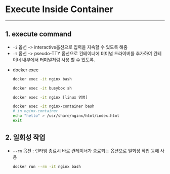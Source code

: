# Execute Inside Container
---
## 1. execute command
  * `-i` 옵션 -> interactive옵션으로 입력을 지속할 수 있도록 해줌
  * `-t` 옵션 -> pseudo-TTY 옵션으로 컨테이너에 터미널 드라이버를 추가하여 컨테이너 내부에서 터미널처럼 사용 할 수 있도록.
  - docker exec
    ```sh
    docker exec -it nginx bash

    docker exec -it busybox sh

    docker exec -it nginx [linux 명령]
    ```
    ```sh
    docker exec -it nginx-container bash
    # in nginx-container
    echo "hello" > /usr/share/nginx/html/index.html
    exit
    ```

## 2. 일회성 작업
  * `--rm` 옵션 : 런타임 종료시 바로 컨테이너가 종료되는 옵션으로 일회성 작업 등에 사용
    ```sh
    docker run --rm -it nginx bash
    ```